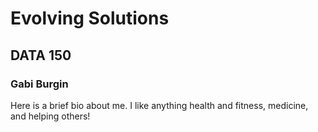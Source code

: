 # Evolving Solutions

## DATA 150

### Gabi Burgin

Here is a brief bio about me. I like anything health and fitness, medicine, and helping others!
